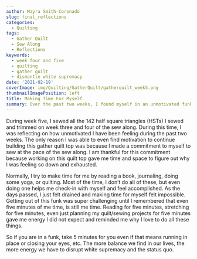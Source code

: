 ```yaml
---
author: Mayra Smith-Coronado
slug: final_reflections
categories:
  - Quilting
tags:
  - Gather Quilt
  - Sew Along
  - Reflections
keywords:
  - week four and five
  - quilting
  - gather quilt
  - dismantle white supremacy
date: '2021-02-19'
coverImage: img/Quilting/GatherQuilt/gatherquilt_week5.png
thumbnailImagePosition: left
title: Making Time For Myself
summary: Over the past two weeks, I found myself in an unmotivated funk. Thanks to sewing these strips together, I gave myself time to reflect and find balance as I remembered the power of five minutes.
---
```


During week five, I sewed all the 142 half square triangles (HSTs) I sewed and trimmed on week three and four of the sew along. During this time, I was reflecting on how unmotivated I have been feeling during the past two weeks. The only reason I was able to even find motivation to continue building this gather quilt top was because I made a commitment to myself to sew at the pace of the sew along. I am thankful for this commitment because working on this quilt top gave me time and space to figure out why I was feeling so down and exhausted. 

Normally, I try to make time for me by reading a book, journaling, doing some yoga, or quilting. Most of the time, I don’t do all of these, but even doing one helps me check-in with myself and feel accomplished. As the days passed, I just felt drained and making time for myself felt impossible. Getting out of this funk was super challenging until I remembered that even five minutes of me time, is still me time. Reading for five minutes, stretching for five minutes, even just planning my quilt/sewing projects for five minutes gave me energy I did not expect and reminded me why I love to do all these things. 

So if you are in a funk, take 5 minutes for you even if that means running in place or closing your eyes, etc. The more balance we find in our lives, the more energy we have to disrupt white supremacy and the status quo. 

